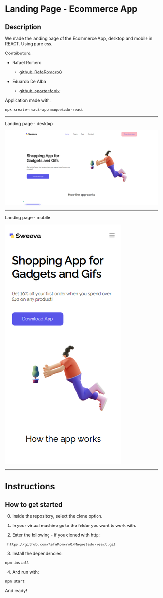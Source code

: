 # Landing Page - Ecommerce App

## Description

We made the landing page of the Ecommerce App, desktop and mobile in REACT. Using pure css.

Contributors:

* Rafael Romero 
    * [github: RafaRomero8](https://github.com/RafaRomero8 "github")

* Eduardo De Alba
    * [github: spartanfenix](https://github.com/spartanfenix "github")

Application made with:
```
npx create-react-app maquetado-react
```


---
Landing page - desktop
<!--Imagen del lading page desktop-->
![desktop](./src/assets/screenshots/desktop.png)
___
Landing page - mobile
<!--Imagen del lading page mobile -->
![mobile](./src/assets/screenshots/mobile.png)

---
# Instructions

## How to get started
0. Inside the repository, select the clone option.
1. In your virtual machine go to the folder you want to work with.

2. Enter the following - if you cloned with http: 
```
 https://github.com/RafaRomero8/Maquetado-react.git 
``` 
3. Install the dependencies: 
``` 
npm install 
``` 
4. And run with: 
```
npm start
```
And ready!